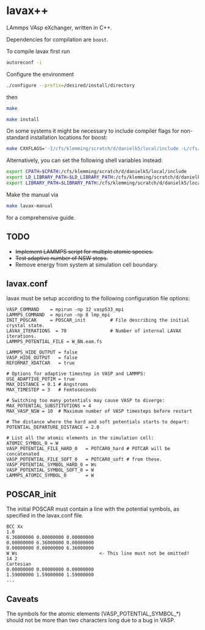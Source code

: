 # lavax++
LAmmps VAsp eXchanger, written in C++.

Dependencies for compilation are <code>boost</code>.

To compile lavax first run
```bash
autoreconf -i
```
Configure the environment
```bash
./configure --prefix=/desired/install/directory
```
then
```bash
make
```
```bash
make install
```
On some systems it might be necessary to include compiler flags for non-standard installation locations for boost:
```bash
make CXXFLAGS='-I/cfs/klemming/scratch/d/danielk5/local/include -L/cfs/klemming/scratch/d/danielk5/local/lib'
```
Alternatively, you can set the following shell variables instead:
```bash
export CPATH=$CPATH:/cfs/klemming/scratch/d/danielk5/local/include
export LD_LIBRARY_PATH=$LD_LIBRARY_PATH:/cfs/klemming/scratch/d/danielk5/local/lib
export LIBRARY_PATH=$LIBRARY_PATH:/cfs/klemming/scratch/d/danielk5/local/lib
```
Make the manual via
```bash
make lavax-manual
```
for a comprehensive guide.

## TODO
  * ~~Implement LAMMPS script for multiple atomic species.~~
  * ~~Test adaptive number of NSW steps.~~
  * Remove energy from system at simulation cell boundary.

## lavax.conf
lavax must be setup according to the following configuration file options:

```squidconf
VASP_COMMAND    = mpirun -np 32 vasp533_mpi
LAMMPS_COMMAND  = mpirun -np 8 lmp_mpi
INIT_POSCAR     = POSCAR_init         # File describing the initial crystal state.
LAVAX_ITERATIONS  = 70                # Number of internal LAVAX iterations.
LAMMPS_POTENTIAL_FILE = W_BN.eam.fs

LAMMPS_HIDE_OUTPUT = false
VASP_HIDE_OUTPUT   = false
REFORMAT_XDATCAR   = true

# Options for adaptive timestep in VASP and LAMMPS:
USE_ADAPTIVE_POTIM = true
MAX_DISTANCE = 0.1 # Angstroms
MAX_TIMESTEP = 3   # Femtoseconds

# Switching too many potentials may cause VASP to diverge:
MAX_POTENTIAL_SUBSTITUTIONS = 4
MAX_VASP_NSW = 10  # Maximum number of VASP timesteps before restart

# The distance where the hard and soft potentials starts to depart:
POTENTIAL_DEPARTURE_DISTANCE = 2.0

# List all the atomic elements in the simulation cell:
ATOMIC_SYMBOL_0 = W
VASP_POTENTIAL_FILE_HARD_0   = POTCAR0_hard # POTCAR will be concatenated
VASP_POTENTIAL_FILE_SOFT_0   = POTCAR0_soft # from these.
VASP_POTENTIAL_SYMBOL_HARD_0 = Ws
VASP_POTENTIAL_SYMBOL_SOFT_0 = W
LAMMPS_ATOMIC_SYMBOL_0       = W
```

## POSCAR_init
The initial POSCAR must contain a line with the potential symbols, as specified in the lavax.conf file.
```text
BCC Xx 
1.0
6.36000000 0.00000000 0.00000000
0.00000000 6.36000000 0.00000000
0.00000000 0.00000000 6.36000000
W Ws                              <- This line must not be omitted!
14 2
Cartesian
0.00000000 0.00000000 0.00000000
1.59000000 1.59000000 1.59000000
...
```
## Caveats
The symbols for the atomic elements (VASP_POTENTIAL_SYMBOL_*) should not be more than two characters long due to a bug in VASP.
